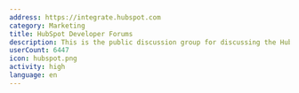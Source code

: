 ```yaml
---
address: https://integrate.hubspot.com
category: Marketing
title: HubSpot Developer Forums
description: This is the public discussion group for discussing the HubSpot APIs
userCount: 6447
icon: hubspot.png
activity: high
language: en
---
```

